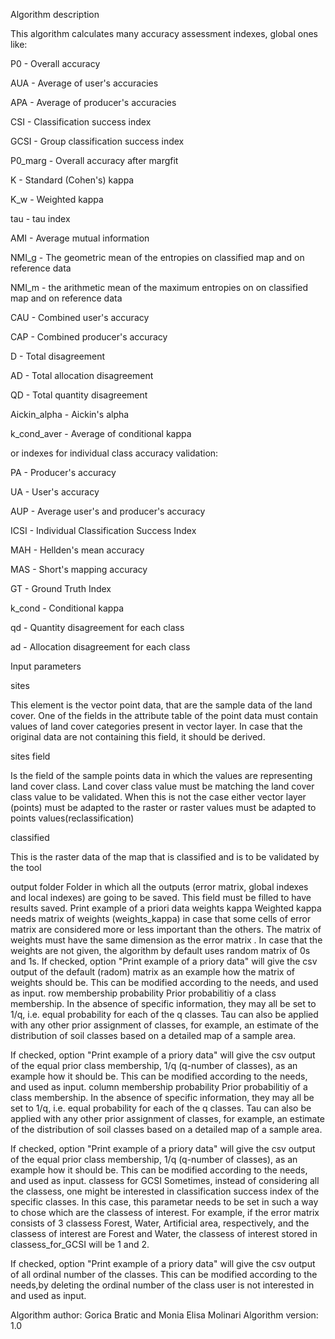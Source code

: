 Algorithm description

This algorithm calculates many accuracy assessment indexes, global ones like:


P0 - Overall accuracy

AUA - Average of user's accuracies 

APA - Average of producer's accuracies 

CSI - Classification success index 

GCSI - Group classification success index 

P0_marg - Overall accuracy after margfit 

K - Standard (Cohen's) kappa 

K_w - Weighted kappa 

tau - tau index 

AMI - Average mutual information 

NMI_g - The geometric mean of the entropies on classified map and on reference data 

NMI_m - the arithmetic mean of the maximum entropies on on classified map and on reference data 

CAU - Combined user's accuracy 

CAP - Combined producer's accuracy 

D - Total disagreement 

AD - Total allocation disagreement 

QD - Total quantity disagreement 

Aickin_alpha - Aickin's alpha 

k_cond_aver - Average of conditional kappa


or indexes for individual class accuracy validation:



PA - Producer's accuracy 

UA - User's accuracy 

AUP - Average user's and producer's accuracy 

ICSI - Individual Classification Success Index 

MAH - Hellden's mean accuracy 

MAS - Short's mapping accuracy 

GT - Ground Truth Index 

k_cond - Conditional kappa 

qd - Quantity disagreement for each class 

ad - Allocation disagreement for each class

Input parameters

sites

This element is the vector point data, that are the sample data of the land cover. One of the fields in the attribute table of the point data must contain values of land cover categories present in vector layer. In case that the original data are not containing this field, it should be derived.

sites field

Is the field of the sample points data in which the values are representing land cover class. Land cover class value must be matching the land cover class value to be validated. When this is not the case either vector layer (points) must be adapted to the raster or raster values must be adapted to points values(reclassification)

classified

This is the raster data of the map that is classified and is to be validated by the tool

output folder
Folder in which all the outputs (error matrix, global indexes and local indexes) are going to be saved. This field must be filled to have results saved.
Print example of a priori data
weights kappa
Weighted kappa needs matrix of weights (weights_kappa) in case that some cells of error matrix are considered more or less important than the others. The matrix of weights must have the same dimension as the error matrix .
In case that the weights are not given, the algorithm by default uses random matrix of 0s and 1s.
If checked, option "Print example of a priory data" will give the csv output of the default (radom) matrix as an example how the matrix of weights should be. This can be modified according to the needs, and used as input.
row membership probability
Prior probabilitiy of a class membership. In the absence of specific information, they may all be set to 1/q, i.e. equal probability for each of the q classes. Tau can also be applied with any other prior assignment of classes, for example, an estimate of the distribution of soil classes based on a detailed map of a sample area.

If checked, option "Print example of a priory data" will give the csv output of the equal prior class membership, 1/q (q-number of classes), as an example how it should be. This can be modified according to the needs, and used as input.
column membership probability
Prior probabilitiy of a class membership. In the absence of specific information, they may all be set to 1/q, i.e. equal probability for each of the q classes. Tau can also be applied with any other prior assignment of classes, for example, an estimate of the distribution of soil classes based on a detailed map of a sample area.

If checked, option "Print example of a priory data" will give the csv output of the equal prior class membership, 1/q (q-number of classes), as an example how it should be. This can be modified according to the needs, and used as input.
classess for GCSI
Sometimes, instead of considering all the classess, one might be interested in classification success index of the specific classes. In this case, this parametar needs to be set in such a way to chose which are the classess of interest. For example, if the error matrix consists of 3 classess
Forest, Water, Artificial area, respectively, and the classess of interest are Forest and Water, the classess of interest stored in classess_for_GCSI will be 1 and 2.

If checked, option "Print example of a priory data" will give the csv output of all ordinal number of the classes. This can be modified according to the needs,by deleting the ordinal number of the class user is not interested in and used as input.

Algorithm author: Gorica Bratic and Monia Elisa Molinari
Algorithm version: 1.0
